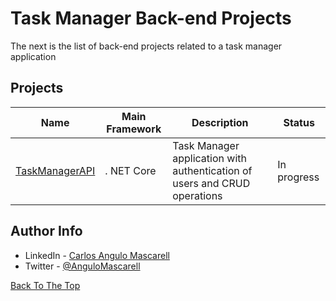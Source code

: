 # Task Manager Back-end Projects

The next is the list of back-end projects related to a task manager application

## Projects

| Name                                 | Main Framework  | Description                                                               | Status           |
| ------------------------------------ | --------------- | ------------------------------------------------------------------------- | ---------------- |
| [TaskManagerAPI](./TaskManagerAPI)   | . NET Core      | Task Manager application with authentication of users and CRUD operations | In progress      |

## Author Info

* LinkedIn   - [Carlos Angulo Mascarell](https://www.linkedin.com/in/angulomascarell)
* Twitter   - [@AnguloMascarell](https://twitter.com/angulomascarell)

[Back To The Top](#task-manager-back-end-projects)


